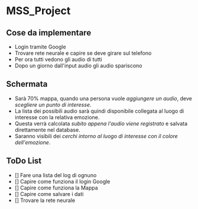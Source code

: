 # MSS_Project

## Cose da implementare

- Login tramite Google
- Trovare rete neurale e capire se deve girare sul telefono
- Per ora tutti vedono gli audio di tutti
- Dopo un giorno dall'input audio gli audio spariscono
  

## Schermata

- Sarà 70% mappa, quando una persona vuole _aggiungere un audio_, deve _scegliere un punto di interesse_.
- La lista dei possibili audio sarà quindi disponibile collegata al luogo di interesse con la relativa emozione.
- Questa verrà calcolata _subito appena l'audio viene registrato_ e salvata direttamente nel database.
- Saranno visibili dei _cerchi intorno al luogo di interesse con il colore dell'emozione_.
  

## ToDo List

- [] Fare una lista del log di ognuno
- [] Capire come funziona il login Google
- [] Capire come funziona la Mappa
- [] Capire come salvare i dati
- [] Trovare la rete neurale
 
